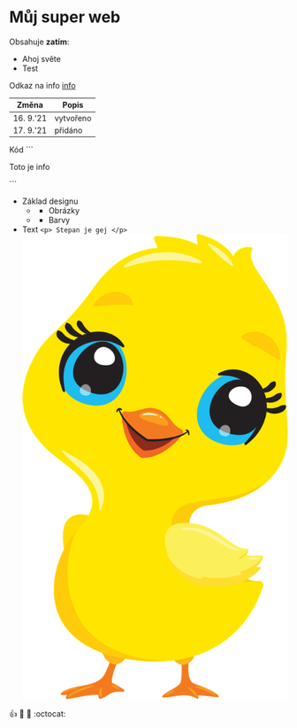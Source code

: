 # Můj super web
Obsahuje **zatím**:
* Ahoj světe
* Test 

Odkaz na info [info](https://pslib-cz.github.io/2021l4web-repository-skills-Adam-Safr/info.html)

**Změna** | **Popis**
----- | -----
16. 9.'21 | vytvořeno
17. 9.'21 | přidáno

Kód ```<!DOCTYPE html>
<html lang="en">
<head>
    <meta charset="UTF-8">
    <meta http-equiv="X-UA-Compatible" content="IE=edge">
    <meta name="viewport" content="width=device-width, initial-scale=1.0">
    <title>Info</title>
</head>
<body>
    <p class="info">Toto je info</p>
</body>
</html>```


* Základ designu
  * * Obrázky
  * * Barvy
* Text 
``<p> Stepan je gej </p>``
![Kačenka](/OBR.png)

:+1: :camel: :tada: :octocat: